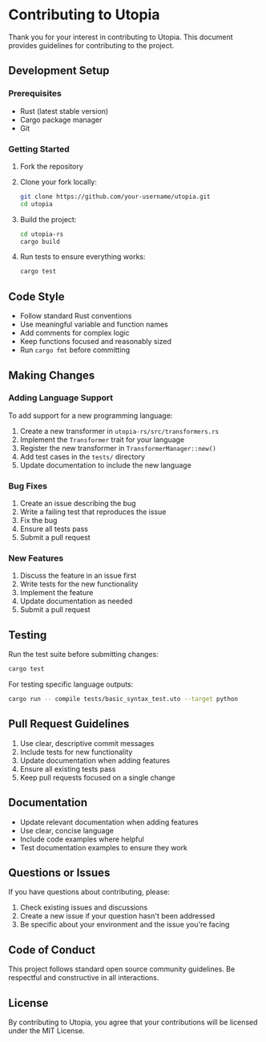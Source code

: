 # Contributing to Utopia

Thank you for your interest in contributing to Utopia. This document provides guidelines for contributing to the project.

## Development Setup

### Prerequisites

- Rust (latest stable version)
- Cargo package manager
- Git

### Getting Started

1. Fork the repository
2. Clone your fork locally:
   ```bash
   git clone https://github.com/your-username/utopia.git
   cd utopia
   ```

3. Build the project:
   ```bash
   cd utopia-rs
   cargo build
   ```

4. Run tests to ensure everything works:
   ```bash
   cargo test
   ```

## Code Style

- Follow standard Rust conventions
- Use meaningful variable and function names
- Add comments for complex logic
- Keep functions focused and reasonably sized
- Run `cargo fmt` before committing

## Making Changes

### Adding Language Support

To add support for a new programming language:

1. Create a new transformer in `utopia-rs/src/transformers.rs`
2. Implement the `Transformer` trait for your language
3. Register the new transformer in `TransformerManager::new()`
4. Add test cases in the `tests/` directory
5. Update documentation to include the new language

### Bug Fixes

1. Create an issue describing the bug
2. Write a failing test that reproduces the issue
3. Fix the bug
4. Ensure all tests pass
5. Submit a pull request

### New Features

1. Discuss the feature in an issue first
2. Write tests for the new functionality
3. Implement the feature
4. Update documentation as needed
5. Submit a pull request

## Testing

Run the test suite before submitting changes:

```bash
cargo test
```

For testing specific language outputs:

```bash
cargo run -- compile tests/basic_syntax_test.uto --target python
```

## Pull Request Guidelines

1. Use clear, descriptive commit messages
2. Include tests for new functionality
3. Update documentation when adding features
4. Ensure all existing tests pass
5. Keep pull requests focused on a single change

## Documentation

- Update relevant documentation when adding features
- Use clear, concise language
- Include code examples where helpful
- Test documentation examples to ensure they work

## Questions or Issues

If you have questions about contributing, please:

1. Check existing issues and discussions
2. Create a new issue if your question hasn't been addressed
3. Be specific about your environment and the issue you're facing

## Code of Conduct

This project follows standard open source community guidelines. Be respectful and constructive in all interactions.

## License

By contributing to Utopia, you agree that your contributions will be licensed under the MIT License. 